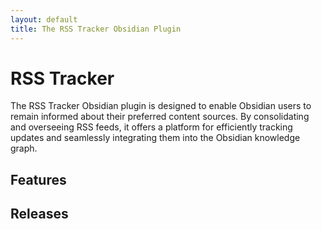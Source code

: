 ```yaml
---
layout: default
title: The RSS Tracker Obsidian Plugin
---
```


# RSS Tracker

The RSS Tracker Obsidian plugin is designed to enable Obsidian users to remain informed about their preferred content sources. By consolidating and overseeing RSS feeds, it offers a platform for efficiently tracking updates and seamlessly integrating them into the Obsidian knowledge graph.


## Features


## Releases
